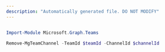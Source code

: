```yaml
---
description: "Automatically generated file. DO NOT MODIFY"
---
```


```powershell

Import-Module Microsoft.Graph.Teams

Remove-MgTeamChannel -TeamId $teamId -ChannelId $channelId

```
